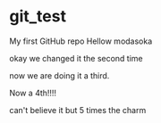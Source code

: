 # git_test
My first GitHub repo
Hellow modasoka

okay we changed it the second time
 
now we are doing it a third.

Now a 4th!!!!

can't believe it but 5 times the charm
